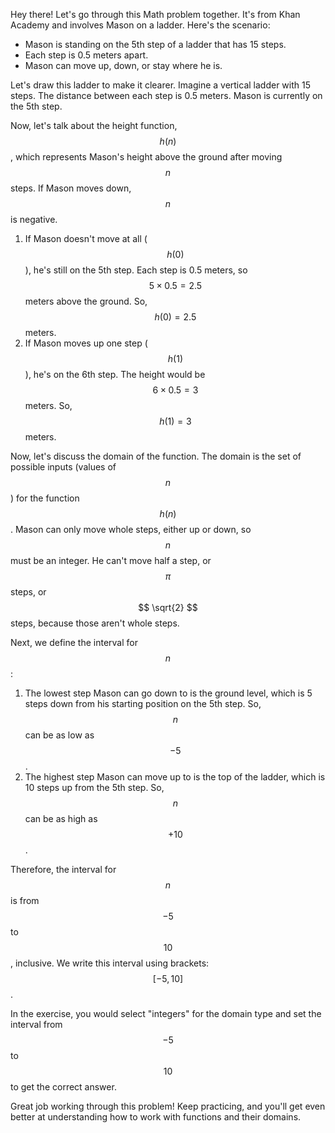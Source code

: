 Hey there! Let's go through this Math problem together. It's from Khan Academy and involves Mason on a ladder. Here's the scenario:

- Mason is standing on the 5th step of a ladder that has 15 steps.
- Each step is 0.5 meters apart.
- Mason can move up, down, or stay where he is.

Let's draw this ladder to make it clearer. Imagine a vertical ladder with 15 steps. The distance between each step is 0.5 meters. Mason is currently on the 5th step. 

Now, let's talk about the height function, $$ h(n) $$, which represents Mason's height above the ground after moving $$ n $$ steps. If Mason moves down, $$ n $$ is negative. 

1. If Mason doesn't move at all ($$ h(0) $$), he's still on the 5th step. Each step is 0.5 meters, so $$ 5 \times 0.5 = 2.5 $$ meters above the ground. So, $$ h(0) = 2.5 $$ meters.
2. If Mason moves up one step ($$ h(1) $$), he's on the 6th step. The height would be $$ 6 \times 0.5 = 3 $$ meters. So, $$ h(1) = 3 $$ meters.

Now, let's discuss the domain of the function. The domain is the set of possible inputs (values of $$ n $$) for the function $$ h(n) $$. Mason can only move whole steps, either up or down, so $$ n $$ must be an integer. He can't move half a step, or $$ \pi $$ steps, or $$ \sqrt{2} $$ steps, because those aren't whole steps.

Next, we define the interval for $$ n $$:

1. The lowest step Mason can go down to is the ground level, which is 5 steps down from his starting position on the 5th step. So, $$ n $$ can be as low as $$ -5 $$.
2. The highest step Mason can move up to is the top of the ladder, which is 10 steps up from the 5th step. So, $$ n $$ can be as high as $$ +10 $$.

Therefore, the interval for $$ n $$ is from $$ -5 $$ to $$ 10 $$, inclusive. We write this interval using brackets: $$ [-5, 10] $$.

In the exercise, you would select "integers" for the domain type and set the interval from $$ -5 $$ to $$ 10 $$ to get the correct answer.

Great job working through this problem! Keep practicing, and you'll get even better at understanding how to work with functions and their domains.